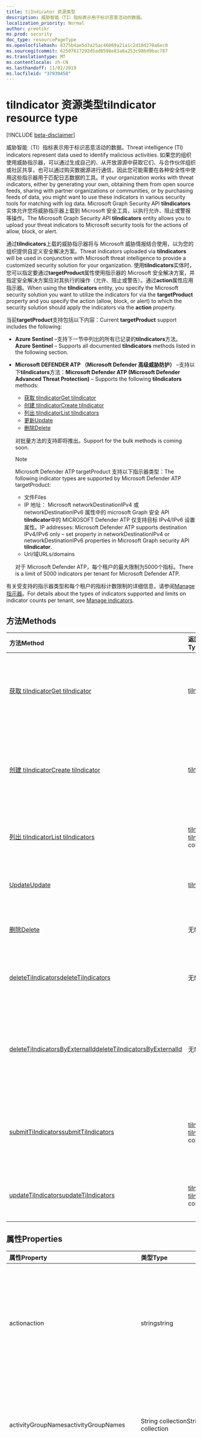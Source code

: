 ```yaml
---
title: tiIndicator 资源类型
description: 威胁智能（TI）指标表示用于标识恶意活动的数据。
localization_priority: Normal
author: preetikr
ms.prod: security
doc_type: resourcePageType
ms.openlocfilehash: 8375b4ae5d3a25ac46069a21a1c2d18d270a6ec0
ms.sourcegitcommit: 62507617292d5ad8598e83a8a253c986d9bac787
ms.translationtype: MT
ms.contentlocale: zh-CN
ms.lasthandoff: 11/02/2019
ms.locfileid: "37939458"
---
```

# <a name="tiindicator-resource-type"></a><span data-ttu-id="5153b-103">tiIndicator 资源类型</span><span class="sxs-lookup"><span data-stu-id="5153b-103">tiIndicator resource type</span></span>

[!INCLUDE [beta-disclaimer](../../includes/beta-disclaimer.md)]

<span data-ttu-id="5153b-104">威胁智能（TI）指标表示用于标识恶意活动的数据。</span><span class="sxs-lookup"><span data-stu-id="5153b-104">Threat intelligence (TI) indicators represent data used to identify malicious activities.</span></span> <span data-ttu-id="5153b-105">如果您的组织使用威胁指示器，可以通过生成自己的、从开放源源中获取它们、与合作伙伴组织或社区共享，也可以通过购买数据源进行通信，因此您可能需要在各种安全性中使用这些指示器用于匹配日志数据的工具。</span><span class="sxs-lookup"><span data-stu-id="5153b-105">If your organization works with threat indicators, either by generating your own, obtaining them from open source feeds, sharing with partner organizations or communities, or by purchasing feeds of data, you might want to use these indicators in various security tools for matching with log data.</span></span> <span data-ttu-id="5153b-106">Microsoft Graph Security API **tiIndicators**实体允许您将威胁指示器上载到 Microsoft 安全工具，以执行允许、阻止或警报等操作。</span><span class="sxs-lookup"><span data-stu-id="5153b-106">The Microsoft Graph Security API **tiIndicators** entity allows you to upload your threat indicators to Microsoft security tools for the actions of allow, block, or alert.</span></span>

<span data-ttu-id="5153b-107">通过**tiIndicators**上载的威胁指示器将与 Microsoft 威胁情报结合使用，以为您的组织提供自定义安全解决方案。</span><span class="sxs-lookup"><span data-stu-id="5153b-107">Threat indicators uploaded via **tiIndicators** will be used in conjunction with Microsoft threat intelligence to provide a customized security solution for your organization.</span></span> <span data-ttu-id="5153b-108">使用**tiIndicators**实体时，您可以指定要通过**targetProduct**属性使用指示器的 Microsoft 安全解决方案，并指定安全解决方案应对其执行的操作（允许、阻止或警告）。通过**action**属性应用指示器。</span><span class="sxs-lookup"><span data-stu-id="5153b-108">When using the **tiIndicators** entity, you specify the Microsoft security solution you want to utilize the indicators for via the **targetProduct** property and you specify the action (allow, block, or alert) to which the security solution should apply the indicators via the **action** property.</span></span>

<span data-ttu-id="5153b-109">当前**targetProduct**支持包括以下内容：</span><span class="sxs-lookup"><span data-stu-id="5153b-109">Current **targetProduct** support includes the following:</span></span>

- <span data-ttu-id="5153b-110">**Azure Sentinel** –支持下一节中列出的所有已记录的**tiIndicators**方法。</span><span class="sxs-lookup"><span data-stu-id="5153b-110">**Azure Sentinel** – Supports all documented **tiIndicators** methods listed in the following section.</span></span> 
- <span data-ttu-id="5153b-111">**Microsoft DEFENDER ATP （Microsoft Defender 高级威胁防护）** –支持以下**tiIndicators**方法：</span><span class="sxs-lookup"><span data-stu-id="5153b-111">**Microsoft Defender ATP (Microsoft Defender Advanced Threat Protection)** – Supports the following **tiIndicators** methods:</span></span> 
     - [<span data-ttu-id="5153b-112">获取 tiIndicator</span><span class="sxs-lookup"><span data-stu-id="5153b-112">Get tiIndicator</span></span>](../api/tiindicator-get.md)
     - [<span data-ttu-id="5153b-113">创建 tiIndicator</span><span class="sxs-lookup"><span data-stu-id="5153b-113">Create tiIndicator</span></span>](../api/tiindicators-post.md)
     - [<span data-ttu-id="5153b-114">列出 tiIndicator</span><span class="sxs-lookup"><span data-stu-id="5153b-114">List tiIndicators</span></span>](../api/tiindicators-list.md)
     - [<span data-ttu-id="5153b-115">更新</span><span class="sxs-lookup"><span data-stu-id="5153b-115">Update</span></span>](../api/tiindicator-update.md)
     - [<span data-ttu-id="5153b-116">删除</span><span class="sxs-lookup"><span data-stu-id="5153b-116">Delete</span></span>](../api/tiindicator-delete.md)
     
     <span data-ttu-id="5153b-117">对批量方法的支持即将推出。</span><span class="sxs-lookup"><span data-stu-id="5153b-117">Support for the bulk methods is coming soon.</span></span>
     
  > [!NOTE]
  ><span data-ttu-id="5153b-118">Microsoft Defender ATP targetProduct 支持以下指示器类型：</span><span class="sxs-lookup"><span data-stu-id="5153b-118">The following indicator types are supported by Microsoft Defender ATP targetProduct:</span></span>
  > - <span data-ttu-id="5153b-119">文件</span><span class="sxs-lookup"><span data-stu-id="5153b-119">Files</span></span>
  > - <span data-ttu-id="5153b-120">IP 地址： Microsoft networkDestinationIPv4 或 networkDestinationIPv6 属性中的 microsoft Graph 安全 API **tiIndicator**中的 MICROSOFT Defender ATP 仅支持目标 IPv4/IPv6 设置属性。</span><span class="sxs-lookup"><span data-stu-id="5153b-120">IP addresses: Microsoft Defender ATP supports destination IPv4/IPv6 only – set property in networkDestinationIPv4 or    networkDestinationIPv6 properties in Microsoft Graph security API **tiIndicator**.</span></span>
  > - <span data-ttu-id="5153b-121">Url/域</span><span class="sxs-lookup"><span data-stu-id="5153b-121">URLs/domains</span></span>

   <span data-ttu-id="5153b-122">对于 Microsoft Defender ATP，每个租户的最大限制为5000个指标。</span><span class="sxs-lookup"><span data-stu-id="5153b-122">There is a limit of 5000 indicators per tenant for Microsoft Defender ATP.</span></span>
   
<span data-ttu-id="5153b-123">有关受支持的指示器类型和每个租户的指标计数限制的详细信息，请参阅[Manage 指示器](https://docs.microsoft.com/windows/security/threat-protection/microsoft-defender-atp/manage-indicators)。</span><span class="sxs-lookup"><span data-stu-id="5153b-123">For details about the types of indicators supported and limits on indicator counts per tenant, see [Manage indicators](https://docs.microsoft.com/windows/security/threat-protection/microsoft-defender-atp/manage-indicators).</span></span>

## <a name="methods"></a><span data-ttu-id="5153b-124">方法</span><span class="sxs-lookup"><span data-stu-id="5153b-124">Methods</span></span>

| <span data-ttu-id="5153b-125">方法</span><span class="sxs-lookup"><span data-stu-id="5153b-125">Method</span></span>       | <span data-ttu-id="5153b-126">返回类型</span><span class="sxs-lookup"><span data-stu-id="5153b-126">Return Type</span></span> | <span data-ttu-id="5153b-127">说明</span><span class="sxs-lookup"><span data-stu-id="5153b-127">Description</span></span> |
|:-------------|:------------|:------------|
| [<span data-ttu-id="5153b-128">获取 tiIndicator</span><span class="sxs-lookup"><span data-stu-id="5153b-128">Get tiIndicator</span></span>](../api/tiindicator-get.md) | [<span data-ttu-id="5153b-129">tiIndicator</span><span class="sxs-lookup"><span data-stu-id="5153b-129">tiIndicator</span></span>](tiindicator.md) | <span data-ttu-id="5153b-130">读取 tiIndicator 对象的属性和关系。</span><span class="sxs-lookup"><span data-stu-id="5153b-130">Read properties and relationships of tiIndicator object.</span></span> |
| [<span data-ttu-id="5153b-131">创建 tiIndicator</span><span class="sxs-lookup"><span data-stu-id="5153b-131">Create tiIndicator</span></span>](../api/tiindicators-post.md) | [<span data-ttu-id="5153b-132">tiIndicator</span><span class="sxs-lookup"><span data-stu-id="5153b-132">tiIndicator</span></span>](tiindicator.md) | <span data-ttu-id="5153b-133">通过发布到 tiIndicators 集合创建新的 tiIndicator。</span><span class="sxs-lookup"><span data-stu-id="5153b-133">Create a new tiIndicator by posting to the tiIndicators collection.</span></span> |
| [<span data-ttu-id="5153b-134">列出 tiIndicator</span><span class="sxs-lookup"><span data-stu-id="5153b-134">List tiIndicators</span></span>](../api/tiindicators-list.md) | <span data-ttu-id="5153b-135">[tiIndicator](tiindicator.md)集合</span><span class="sxs-lookup"><span data-stu-id="5153b-135">[tiIndicator](tiindicator.md) collection</span></span> | <span data-ttu-id="5153b-136">获取 tiIndicator 对象集合。</span><span class="sxs-lookup"><span data-stu-id="5153b-136">Get a tiIndicator object collection.</span></span> |
| [<span data-ttu-id="5153b-137">Update</span><span class="sxs-lookup"><span data-stu-id="5153b-137">Update</span></span>](../api/tiindicator-update.md) | [<span data-ttu-id="5153b-138">tiIndicator</span><span class="sxs-lookup"><span data-stu-id="5153b-138">tiIndicator</span></span>](tiindicator.md) | <span data-ttu-id="5153b-139">更新 tiIndicator 对象。</span><span class="sxs-lookup"><span data-stu-id="5153b-139">Update tiIndicator object.</span></span> |
| [<span data-ttu-id="5153b-140">删除</span><span class="sxs-lookup"><span data-stu-id="5153b-140">Delete</span></span>](../api/tiindicator-delete.md) | <span data-ttu-id="5153b-141">无</span><span class="sxs-lookup"><span data-stu-id="5153b-141">None</span></span> | <span data-ttu-id="5153b-142">删除 tiIndicator 对象。</span><span class="sxs-lookup"><span data-stu-id="5153b-142">Delete tiIndicator object.</span></span> |
|[<span data-ttu-id="5153b-143">deleteTiIndicators</span><span class="sxs-lookup"><span data-stu-id="5153b-143">deleteTiIndicators</span></span>](../api/tiindicator-deletetiindicators.md)|<span data-ttu-id="5153b-144">无</span><span class="sxs-lookup"><span data-stu-id="5153b-144">None</span></span>| <span data-ttu-id="5153b-145">删除多个 tiIndicator 对象。</span><span class="sxs-lookup"><span data-stu-id="5153b-145">Delete multiple tiIndicator objects.</span></span>|
|[<span data-ttu-id="5153b-146">deleteTiIndicatorsByExternalId</span><span class="sxs-lookup"><span data-stu-id="5153b-146">deleteTiIndicatorsByExternalId</span></span>](../api/tiindicator-deletetiindicatorsbyexternalid.md)|<span data-ttu-id="5153b-147">无</span><span class="sxs-lookup"><span data-stu-id="5153b-147">None</span></span>| <span data-ttu-id="5153b-148">通过`externalId`属性删除多个 tiIndicator 对象。</span><span class="sxs-lookup"><span data-stu-id="5153b-148">Delete multiple tiIndicator objects by the `externalId` property.</span></span>|
|[<span data-ttu-id="5153b-149">submitTiIndicators</span><span class="sxs-lookup"><span data-stu-id="5153b-149">submitTiIndicators</span></span>](../api/tiindicator-submittiindicators.md)|<span data-ttu-id="5153b-150">[tiIndicator](tiindicator.md)集合</span><span class="sxs-lookup"><span data-stu-id="5153b-150">[tiIndicator](tiindicator.md) collection</span></span>|<span data-ttu-id="5153b-151">通过发布 tiIndicators 集合创建新的 tiIndicators。</span><span class="sxs-lookup"><span data-stu-id="5153b-151">Create new tiIndicators by posting a tiIndicators collection.</span></span>|
|[<span data-ttu-id="5153b-152">updateTiIndicators</span><span class="sxs-lookup"><span data-stu-id="5153b-152">updateTiIndicators</span></span>](../api/tiindicator-updatetiindicators.md)|<span data-ttu-id="5153b-153">[tiIndicator](tiindicator.md)集合</span><span class="sxs-lookup"><span data-stu-id="5153b-153">[tiIndicator](tiindicator.md) collection</span></span>| <span data-ttu-id="5153b-154">更新多个 tiIndicator 对象。</span><span class="sxs-lookup"><span data-stu-id="5153b-154">Update multiple tiIndicator objects.</span></span>|

## <a name="properties"></a><span data-ttu-id="5153b-155">属性</span><span class="sxs-lookup"><span data-stu-id="5153b-155">Properties</span></span>

| <span data-ttu-id="5153b-156">属性</span><span class="sxs-lookup"><span data-stu-id="5153b-156">Property</span></span>     | <span data-ttu-id="5153b-157">类型</span><span class="sxs-lookup"><span data-stu-id="5153b-157">Type</span></span>        | <span data-ttu-id="5153b-158">描述</span><span class="sxs-lookup"><span data-stu-id="5153b-158">Description</span></span> |
|:-------------|:------------|:------------|
|<span data-ttu-id="5153b-159">action</span><span class="sxs-lookup"><span data-stu-id="5153b-159">action</span></span>|<span data-ttu-id="5153b-160">string</span><span class="sxs-lookup"><span data-stu-id="5153b-160">string</span></span>| <span data-ttu-id="5153b-161">在 targetProduct 安全工具中匹配指标时要应用的操作。</span><span class="sxs-lookup"><span data-stu-id="5153b-161">The action to apply if the indicator is matched from within the targetProduct security tool.</span></span> <span data-ttu-id="5153b-162">可取值为：`unknown`、`allow`、`block`、`alert`。</span><span class="sxs-lookup"><span data-stu-id="5153b-162">Possible values are: `unknown`, `allow`, `block`, `alert`.</span></span> <span data-ttu-id="5153b-163">**必需。**</span><span class="sxs-lookup"><span data-stu-id="5153b-163">**Required.**</span></span>|
|<span data-ttu-id="5153b-164">activityGroupNames</span><span class="sxs-lookup"><span data-stu-id="5153b-164">activityGroupNames</span></span>|<span data-ttu-id="5153b-165">String collection</span><span class="sxs-lookup"><span data-stu-id="5153b-165">String collection</span></span>|<span data-ttu-id="5153b-166">负责威胁指示器所涵盖的恶意活动的各方的网络威胁智能名称。</span><span class="sxs-lookup"><span data-stu-id="5153b-166">The cyber threat intelligence name(s) for the parties responsible for the malicious activity covered by the threat indicator.</span></span>|
|<span data-ttu-id="5153b-167">additionalInformation</span><span class="sxs-lookup"><span data-stu-id="5153b-167">additionalInformation</span></span>|<span data-ttu-id="5153b-168">字符串</span><span class="sxs-lookup"><span data-stu-id="5153b-168">String</span></span>|<span data-ttu-id="5153b-169">可以放置其他 tiIndicator 属性中未涵盖的指标中的额外数据的 "容器" 区域。</span><span class="sxs-lookup"><span data-stu-id="5153b-169">A catchall area into which extra data from the indicator not covered by the other tiIndicator properties may be placed.</span></span> <span data-ttu-id="5153b-170">放置在 additionalInformation 中的数据通常不会被 targetProduct 安全工具使用。</span><span class="sxs-lookup"><span data-stu-id="5153b-170">Data placed into additionalInformation will typically not be utilized by the targetProduct security tool.</span></span>|
|<span data-ttu-id="5153b-171">azureTenantId</span><span class="sxs-lookup"><span data-stu-id="5153b-171">azureTenantId</span></span>|<span data-ttu-id="5153b-172">字符串</span><span class="sxs-lookup"><span data-stu-id="5153b-172">String</span></span>| <span data-ttu-id="5153b-173">当指标为引入时由系统进行标记。</span><span class="sxs-lookup"><span data-stu-id="5153b-173">Stamped by the system when the indicator is ingested.</span></span> <span data-ttu-id="5153b-174">提交客户端的 Azure Active Directory 租户 id。</span><span class="sxs-lookup"><span data-stu-id="5153b-174">The Azure Active Directory tenant id of submitting client.</span></span> <span data-ttu-id="5153b-175">**必需。**</span><span class="sxs-lookup"><span data-stu-id="5153b-175">**Required.**</span></span>|
|<span data-ttu-id="5153b-176">confidence</span><span class="sxs-lookup"><span data-stu-id="5153b-176">confidence</span></span>|<span data-ttu-id="5153b-177">Int32</span><span class="sxs-lookup"><span data-stu-id="5153b-177">Int32</span></span>|<span data-ttu-id="5153b-178">一个整数，表示对指示器中的数据准确标识恶意行为的可信度。</span><span class="sxs-lookup"><span data-stu-id="5153b-178">An integer representing the confidence the data within the indicator accurately identifies malicious behavior.</span></span> <span data-ttu-id="5153b-179">可接受的值为0–100，100的值为最高。</span><span class="sxs-lookup"><span data-stu-id="5153b-179">Acceptable values are 0 – 100 with 100 being the highest.</span></span>|
|<span data-ttu-id="5153b-180">description</span><span class="sxs-lookup"><span data-stu-id="5153b-180">description</span></span>|<span data-ttu-id="5153b-181">String</span><span class="sxs-lookup"><span data-stu-id="5153b-181">String</span></span>| <span data-ttu-id="5153b-182">由指示器表示的威胁的简短说明（100个字符或更少）。</span><span class="sxs-lookup"><span data-stu-id="5153b-182">Brief description (100 characters or less) of the threat represented by the indicator.</span></span> <span data-ttu-id="5153b-183">**必需。**</span><span class="sxs-lookup"><span data-stu-id="5153b-183">**Required.**</span></span>|
|<span data-ttu-id="5153b-184">diamondModel</span><span class="sxs-lookup"><span data-stu-id="5153b-184">diamondModel</span></span>|[<span data-ttu-id="5153b-185">diamondModel</span><span class="sxs-lookup"><span data-stu-id="5153b-185">diamondModel</span></span>](#diamondmodel-values)|<span data-ttu-id="5153b-186">此指示器所在的菱形模型的面积。</span><span class="sxs-lookup"><span data-stu-id="5153b-186">The area of the Diamond Model in which this indicator exists.</span></span> <span data-ttu-id="5153b-187">可取值为：`unknown`、`adversary`、`capability`、`infrastructure`、`victim`。</span><span class="sxs-lookup"><span data-stu-id="5153b-187">Possible values are: `unknown`, `adversary`, `capability`, `infrastructure`, `victim`.</span></span>|
|<span data-ttu-id="5153b-188">expirationDateTime</span><span class="sxs-lookup"><span data-stu-id="5153b-188">expirationDateTime</span></span>|<span data-ttu-id="5153b-189">DateTimeOffset</span><span class="sxs-lookup"><span data-stu-id="5153b-189">DateTimeOffset</span></span>| <span data-ttu-id="5153b-190">指示指示器过期时间的日期/时间字符串。</span><span class="sxs-lookup"><span data-stu-id="5153b-190">DateTime string indicating when the Indicator expires.</span></span> <span data-ttu-id="5153b-191">所有指标都必须具有到期日期，以避免系统中的陈旧指示器持久化。</span><span class="sxs-lookup"><span data-stu-id="5153b-191">All indicators must have an expiration date to avoid stale indicators persisting in the system.</span></span> <span data-ttu-id="5153b-192">时间戳类型表示采用 ISO 8601 格式的日期和时间信息，始终采用 UTC 时区。</span><span class="sxs-lookup"><span data-stu-id="5153b-192">The Timestamp type represents date and time information using ISO 8601 format and is always in UTC time.</span></span> <span data-ttu-id="5153b-193">例如，2014 年 1 月 1 日午夜 UTC 如下所示：`'2014-01-01T00:00:00Z'`。</span><span class="sxs-lookup"><span data-stu-id="5153b-193">For example, midnight UTC on Jan 1, 2014 would look like this: `'2014-01-01T00:00:00Z'`.</span></span> <span data-ttu-id="5153b-194">**必需。**</span><span class="sxs-lookup"><span data-stu-id="5153b-194">**Required.**</span></span>|
|<span data-ttu-id="5153b-195">externalId</span><span class="sxs-lookup"><span data-stu-id="5153b-195">externalId</span></span>|<span data-ttu-id="5153b-196">String</span><span class="sxs-lookup"><span data-stu-id="5153b-196">String</span></span>| <span data-ttu-id="5153b-197">将指示器与指示器提供程序的系统（例如外键）相结合的标识号。</span><span class="sxs-lookup"><span data-stu-id="5153b-197">An identification number that ties the indicator back to the indicator provider’s system (e.g. a foreign key).</span></span> |
|<span data-ttu-id="5153b-198">id</span><span class="sxs-lookup"><span data-stu-id="5153b-198">id</span></span>|<span data-ttu-id="5153b-199">String</span><span class="sxs-lookup"><span data-stu-id="5153b-199">String</span></span>|<span data-ttu-id="5153b-200">当指标为引入时由系统创建。</span><span class="sxs-lookup"><span data-stu-id="5153b-200">Created by the system when the indicator is ingested.</span></span> <span data-ttu-id="5153b-201">生成的 GUID/唯一标识符。</span><span class="sxs-lookup"><span data-stu-id="5153b-201">Generated GUID/unique identifier.</span></span> <span data-ttu-id="5153b-202">只读。</span><span class="sxs-lookup"><span data-stu-id="5153b-202">Read-only.</span></span>|
|<span data-ttu-id="5153b-203">ingestedDateTime</span><span class="sxs-lookup"><span data-stu-id="5153b-203">ingestedDateTime</span></span>|<span data-ttu-id="5153b-204">DateTimeOffset</span><span class="sxs-lookup"><span data-stu-id="5153b-204">DateTimeOffset</span></span>| <span data-ttu-id="5153b-205">当指标为引入时由系统进行标记。</span><span class="sxs-lookup"><span data-stu-id="5153b-205">Stamped by the system when the indicator is ingested.</span></span> <span data-ttu-id="5153b-206">时间戳类型表示采用 ISO 8601 格式的日期和时间信息，始终采用 UTC 时区。</span><span class="sxs-lookup"><span data-stu-id="5153b-206">The Timestamp type represents date and time information using ISO 8601 format and is always in UTC time.</span></span> <span data-ttu-id="5153b-207">例如，2014 年 1 月 1 日午夜 UTC 如下所示：`'2014-01-01T00:00:00Z'`</span><span class="sxs-lookup"><span data-stu-id="5153b-207">For example, midnight UTC on Jan 1, 2014 would look like this: `'2014-01-01T00:00:00Z'`</span></span>|
|<span data-ttu-id="5153b-208">isActive</span><span class="sxs-lookup"><span data-stu-id="5153b-208">isActive</span></span>|<span data-ttu-id="5153b-209">Boolean</span><span class="sxs-lookup"><span data-stu-id="5153b-209">Boolean</span></span>| <span data-ttu-id="5153b-210">用于停用系统中的指示器。</span><span class="sxs-lookup"><span data-stu-id="5153b-210">Used to deactivate indicators within system.</span></span> <span data-ttu-id="5153b-211">默认情况下，提交的任何指示器都设置为活动状态。</span><span class="sxs-lookup"><span data-stu-id="5153b-211">By default, any indicator submitted is set as active.</span></span> <span data-ttu-id="5153b-212">但是，提供程序可能会将此设置为 "False" 的现有指示器提交到系统中停用指示器。</span><span class="sxs-lookup"><span data-stu-id="5153b-212">However, providers may submit existing indicators with this set to ‘False’ to deactivate indicators in the system.</span></span>|
|<span data-ttu-id="5153b-213">killChain</span><span class="sxs-lookup"><span data-stu-id="5153b-213">killChain</span></span>|<span data-ttu-id="5153b-214">[killChain](#killchain-values)集合</span><span class="sxs-lookup"><span data-stu-id="5153b-214">[killChain](#killchain-values) collection</span></span>|<span data-ttu-id="5153b-215">一个 JSON 字符串数组，用于描述此指示器针对终止链上的哪个点或点。</span><span class="sxs-lookup"><span data-stu-id="5153b-215">A JSON array of strings that describes which point or points on the Kill Chain this indicator targets.</span></span> <span data-ttu-id="5153b-216">有关确切值，请参阅下面的 "killChain 值"。</span><span class="sxs-lookup"><span data-stu-id="5153b-216">See ‘killChain values’ below for exact values.</span></span> |
|<span data-ttu-id="5153b-217">knownFalsePositives</span><span class="sxs-lookup"><span data-stu-id="5153b-217">knownFalsePositives</span></span>|<span data-ttu-id="5153b-218">字符串</span><span class="sxs-lookup"><span data-stu-id="5153b-218">String</span></span>|<span data-ttu-id="5153b-219">指示符可能导致误报的情况。</span><span class="sxs-lookup"><span data-stu-id="5153b-219">Scenarios in which the indicator may cause false positives.</span></span> <span data-ttu-id="5153b-220">这应该是可读的文本。</span><span class="sxs-lookup"><span data-stu-id="5153b-220">This should be human-readable text.</span></span>|
|<span data-ttu-id="5153b-221">lastReportedDateTime</span><span class="sxs-lookup"><span data-stu-id="5153b-221">lastReportedDateTime</span></span>|<span data-ttu-id="5153b-222">DateTimeOffset</span><span class="sxs-lookup"><span data-stu-id="5153b-222">DateTimeOffset</span></span>|<span data-ttu-id="5153b-223">上次发现指示器的时间。</span><span class="sxs-lookup"><span data-stu-id="5153b-223">The last time the indicator was seen.</span></span> <span data-ttu-id="5153b-224">时间戳类型表示采用 ISO 8601 格式的日期和时间信息，始终采用 UTC 时区。</span><span class="sxs-lookup"><span data-stu-id="5153b-224">The Timestamp type represents date and time information using ISO 8601 format and is always in UTC time.</span></span> <span data-ttu-id="5153b-225">例如，2014 年 1 月 1 日午夜 UTC 如下所示：`'2014-01-01T00:00:00Z'`</span><span class="sxs-lookup"><span data-stu-id="5153b-225">For example, midnight UTC on Jan 1, 2014 would look like this: `'2014-01-01T00:00:00Z'`</span></span>|
|<span data-ttu-id="5153b-226">malwareFamilyNames</span><span class="sxs-lookup"><span data-stu-id="5153b-226">malwareFamilyNames</span></span>|<span data-ttu-id="5153b-227">String collection</span><span class="sxs-lookup"><span data-stu-id="5153b-227">String collection</span></span>|<span data-ttu-id="5153b-228">与指示器关联的恶意软件系列名称（如果存在）。</span><span class="sxs-lookup"><span data-stu-id="5153b-228">The malware family name associated with an indicator if it exists.</span></span> <span data-ttu-id="5153b-229">如果所有可能都可以通过 Windows Defender 安全智能[威胁百科全书](https://www.microsoft.com/wdsi/threats)找到，microsoft 将首选 microsoft 恶意软件系列名称。</span><span class="sxs-lookup"><span data-stu-id="5153b-229">Microsoft prefers the Microsoft malware family name if at all possible which can be found via the Windows Defender Security Intelligence [threat encyclopedia](https://www.microsoft.com/wdsi/threats).</span></span>|
|<span data-ttu-id="5153b-230">passiveOnly</span><span class="sxs-lookup"><span data-stu-id="5153b-230">passiveOnly</span></span>|<span data-ttu-id="5153b-231">Boolean</span><span class="sxs-lookup"><span data-stu-id="5153b-231">Boolean</span></span> |<span data-ttu-id="5153b-232">确定该指示符是否应触发对最终用户可见的事件。</span><span class="sxs-lookup"><span data-stu-id="5153b-232">Determines if the indicator should trigger an event that is visible to an end-user.</span></span> <span data-ttu-id="5153b-233">如果设置为 "true"，则安全工具将不会通知最终用户已发生 "命中"。</span><span class="sxs-lookup"><span data-stu-id="5153b-233">When set to ‘true,’ security tools will not notify the end user that a ‘hit’ has occurred.</span></span> <span data-ttu-id="5153b-234">通常情况下，这通常被视为审核或静默模式，安全产品只需记录已发生的匹配项，但不会执行该操作。</span><span class="sxs-lookup"><span data-stu-id="5153b-234">This is most often treated as audit or silent mode by security products where they will simply log that a match occurred but will not perform the action.</span></span> <span data-ttu-id="5153b-235">默认值为 false。</span><span class="sxs-lookup"><span data-stu-id="5153b-235">Default value is false.</span></span> |
|<span data-ttu-id="5153b-236">severity</span><span class="sxs-lookup"><span data-stu-id="5153b-236">severity</span></span>|<span data-ttu-id="5153b-237">Int32</span><span class="sxs-lookup"><span data-stu-id="5153b-237">Int32</span></span>| <span data-ttu-id="5153b-238">一个整数，表示由指示器中的数据标识的恶意行为的严重程度。</span><span class="sxs-lookup"><span data-stu-id="5153b-238">An integer representing the severity of the malicious behavior identified by the data within the indicator.</span></span> <span data-ttu-id="5153b-239">可接受的值为0–5，其中5为最严重，0表示根本不严重。</span><span class="sxs-lookup"><span data-stu-id="5153b-239">Acceptable values are 0 – 5 where 5 is the most severe and zero is not severe at all.</span></span> <span data-ttu-id="5153b-240">默认值为3。</span><span class="sxs-lookup"><span data-stu-id="5153b-240">Default value is 3.</span></span> |
|<span data-ttu-id="5153b-241">标记</span><span class="sxs-lookup"><span data-stu-id="5153b-241">tags</span></span>|<span data-ttu-id="5153b-242">String collection</span><span class="sxs-lookup"><span data-stu-id="5153b-242">String collection</span></span>|<span data-ttu-id="5153b-243">存储任意标记/关键字的字符串的 JSON 数组。</span><span class="sxs-lookup"><span data-stu-id="5153b-243">A JSON array of strings that stores arbitrary tags/keywords.</span></span> |
|<span data-ttu-id="5153b-244">targetProduct</span><span class="sxs-lookup"><span data-stu-id="5153b-244">targetProduct</span></span>|<span data-ttu-id="5153b-245">字符串</span><span class="sxs-lookup"><span data-stu-id="5153b-245">String</span></span>|<span data-ttu-id="5153b-246">一个字符串值，表示应应用指标的单个安全产品。</span><span class="sxs-lookup"><span data-stu-id="5153b-246">A string value representing a single security product to which the indicator should be applied.</span></span> <span data-ttu-id="5153b-247">可接受的值`Azure Sentinel`为`Microsoft Defender ATP`：、。</span><span class="sxs-lookup"><span data-stu-id="5153b-247">Acceptable values are: `Azure Sentinel`, `Microsoft Defender ATP`.</span></span> <span data-ttu-id="5153b-248">**Required**</span><span class="sxs-lookup"><span data-stu-id="5153b-248">**Required**</span></span>|
|<span data-ttu-id="5153b-249">threatType</span><span class="sxs-lookup"><span data-stu-id="5153b-249">threatType</span></span>|[<span data-ttu-id="5153b-250">threatType</span><span class="sxs-lookup"><span data-stu-id="5153b-250">threatType</span></span>](#threattype-values)| <span data-ttu-id="5153b-251">每个指示器都必须具有有效的指示器威胁类型。</span><span class="sxs-lookup"><span data-stu-id="5153b-251">Each indicator must have a valid Indicator Threat Type.</span></span> <span data-ttu-id="5153b-252">可取值为：`Botnet`、`C2`、`CryptoMining`、`Darknet`、`DDoS`、`MaliciousUrl`、`Malware`、`Phishing`、`Proxy`、`PUA`、`WatchList`。</span><span class="sxs-lookup"><span data-stu-id="5153b-252">Possible values are: `Botnet`, `C2`, `CryptoMining`, `Darknet`, `DDoS`, `MaliciousUrl`, `Malware`, `Phishing`, `Proxy`, `PUA`, `WatchList`.</span></span> <span data-ttu-id="5153b-253">**必需。**</span><span class="sxs-lookup"><span data-stu-id="5153b-253">**Required.**</span></span> |
|<span data-ttu-id="5153b-254">tlpLevel</span><span class="sxs-lookup"><span data-stu-id="5153b-254">tlpLevel</span></span>|[<span data-ttu-id="5153b-255">tlpLevel</span><span class="sxs-lookup"><span data-stu-id="5153b-255">tlpLevel</span></span>](#tlplevel-values)| <span data-ttu-id="5153b-256">指标的流量灯协议值。</span><span class="sxs-lookup"><span data-stu-id="5153b-256">Traffic Light Protocol value for the indicator.</span></span> <span data-ttu-id="5153b-257">可取值为：`unknown`、`white`、`green`、`amber`、`red`。</span><span class="sxs-lookup"><span data-stu-id="5153b-257">Possible values are: `unknown`, `white`, `green`, `amber`, `red`.</span></span> <span data-ttu-id="5153b-258">**必需。**</span><span class="sxs-lookup"><span data-stu-id="5153b-258">**Required.**</span></span>|

### <a name="indicator-observables---email"></a><span data-ttu-id="5153b-259">指标 Observable-电子邮件</span><span class="sxs-lookup"><span data-stu-id="5153b-259">Indicator Observables - Email</span></span>

| <span data-ttu-id="5153b-260">属性</span><span class="sxs-lookup"><span data-stu-id="5153b-260">Property</span></span>     | <span data-ttu-id="5153b-261">类型</span><span class="sxs-lookup"><span data-stu-id="5153b-261">Type</span></span>        | <span data-ttu-id="5153b-262">描述</span><span class="sxs-lookup"><span data-stu-id="5153b-262">Description</span></span> |
|:-------------|:------------|:------------|
|<span data-ttu-id="5153b-263">emailEncoding</span><span class="sxs-lookup"><span data-stu-id="5153b-263">emailEncoding</span></span>|<span data-ttu-id="5153b-264">字符串</span><span class="sxs-lookup"><span data-stu-id="5153b-264">String</span></span>|<span data-ttu-id="5153b-265">电子邮件中使用的文本编码的类型。</span><span class="sxs-lookup"><span data-stu-id="5153b-265">The type of text encoding used in the email.</span></span>|
|<span data-ttu-id="5153b-266">emailLanguage</span><span class="sxs-lookup"><span data-stu-id="5153b-266">emailLanguage</span></span>|<span data-ttu-id="5153b-267">字符串</span><span class="sxs-lookup"><span data-stu-id="5153b-267">String</span></span>|<span data-ttu-id="5153b-268">电子邮件的语言。</span><span class="sxs-lookup"><span data-stu-id="5153b-268">The language of the email.</span></span>|
|<span data-ttu-id="5153b-269">emailRecipient</span><span class="sxs-lookup"><span data-stu-id="5153b-269">emailRecipient</span></span>|<span data-ttu-id="5153b-270">字符串</span><span class="sxs-lookup"><span data-stu-id="5153b-270">String</span></span>|<span data-ttu-id="5153b-271">收件人电子邮件地址。</span><span class="sxs-lookup"><span data-stu-id="5153b-271">Recipient email address.</span></span>|
|<span data-ttu-id="5153b-272">emailSenderAddress</span><span class="sxs-lookup"><span data-stu-id="5153b-272">emailSenderAddress</span></span>|<span data-ttu-id="5153b-273">字符串</span><span class="sxs-lookup"><span data-stu-id="5153b-273">String</span></span>|<span data-ttu-id="5153b-274">攻击者&#124;受害者的电子邮件地址。</span><span class="sxs-lookup"><span data-stu-id="5153b-274">Email address of the attacker&#124;victim.</span></span>|
|<span data-ttu-id="5153b-275">emailSenderName</span><span class="sxs-lookup"><span data-stu-id="5153b-275">emailSenderName</span></span>|<span data-ttu-id="5153b-276">字符串</span><span class="sxs-lookup"><span data-stu-id="5153b-276">String</span></span>|<span data-ttu-id="5153b-277">攻击者的显示名称&#124;牺牲品。</span><span class="sxs-lookup"><span data-stu-id="5153b-277">Displayed name of the attacker&#124;victim.</span></span>|
|<span data-ttu-id="5153b-278">emailSourceDomain</span><span class="sxs-lookup"><span data-stu-id="5153b-278">emailSourceDomain</span></span>|<span data-ttu-id="5153b-279">字符串</span><span class="sxs-lookup"><span data-stu-id="5153b-279">String</span></span>|<span data-ttu-id="5153b-280">电子邮件中使用的域。</span><span class="sxs-lookup"><span data-stu-id="5153b-280">Domain used in the email.</span></span>|
|<span data-ttu-id="5153b-281">emailSourceIpAddress</span><span class="sxs-lookup"><span data-stu-id="5153b-281">emailSourceIpAddress</span></span>|<span data-ttu-id="5153b-282">字符串</span><span class="sxs-lookup"><span data-stu-id="5153b-282">String</span></span>|<span data-ttu-id="5153b-283">电子邮件的源 IP 地址。</span><span class="sxs-lookup"><span data-stu-id="5153b-283">Source IP address of email.</span></span>|
|<span data-ttu-id="5153b-284">emailSubject</span><span class="sxs-lookup"><span data-stu-id="5153b-284">emailSubject</span></span>|<span data-ttu-id="5153b-285">字符串</span><span class="sxs-lookup"><span data-stu-id="5153b-285">String</span></span>|<span data-ttu-id="5153b-286">电子邮件的主题行。</span><span class="sxs-lookup"><span data-stu-id="5153b-286">Subject line of email.</span></span>|
|<span data-ttu-id="5153b-287">emailXMailer</span><span class="sxs-lookup"><span data-stu-id="5153b-287">emailXMailer</span></span>|<span data-ttu-id="5153b-288">字符串</span><span class="sxs-lookup"><span data-stu-id="5153b-288">String</span></span>|<span data-ttu-id="5153b-289">在电子邮件中使用的邮件散播值。</span><span class="sxs-lookup"><span data-stu-id="5153b-289">X-Mailer value used in the email.</span></span>|

### <a name="indicator-observables---file"></a><span data-ttu-id="5153b-290">指标 Observable-文件</span><span class="sxs-lookup"><span data-stu-id="5153b-290">Indicator Observables - File</span></span>

| <span data-ttu-id="5153b-291">属性</span><span class="sxs-lookup"><span data-stu-id="5153b-291">Property</span></span>     | <span data-ttu-id="5153b-292">类型</span><span class="sxs-lookup"><span data-stu-id="5153b-292">Type</span></span>        | <span data-ttu-id="5153b-293">描述</span><span class="sxs-lookup"><span data-stu-id="5153b-293">Description</span></span> |
|:-------------|:------------|:------------|
|<span data-ttu-id="5153b-294">fileCompileDateTime</span><span class="sxs-lookup"><span data-stu-id="5153b-294">fileCompileDateTime</span></span>|<span data-ttu-id="5153b-295">DateTimeOffset</span><span class="sxs-lookup"><span data-stu-id="5153b-295">DateTimeOffset</span></span>|<span data-ttu-id="5153b-296">编译文件时的日期/时间。</span><span class="sxs-lookup"><span data-stu-id="5153b-296">DateTime when the file was compiled.</span></span> <span data-ttu-id="5153b-297">时间戳类型表示采用 ISO 8601 格式的日期和时间信息，始终采用 UTC 时区。</span><span class="sxs-lookup"><span data-stu-id="5153b-297">The Timestamp type represents date and time information using ISO 8601 format and is always in UTC time.</span></span> <span data-ttu-id="5153b-298">例如，2014 年 1 月 1 日午夜 UTC 如下所示：`'2014-01-01T00:00:00Z'`</span><span class="sxs-lookup"><span data-stu-id="5153b-298">For example, midnight UTC on Jan 1, 2014 would look like this: `'2014-01-01T00:00:00Z'`</span></span>|
|<span data-ttu-id="5153b-299">fileCreatedDateTime</span><span class="sxs-lookup"><span data-stu-id="5153b-299">fileCreatedDateTime</span></span>|<span data-ttu-id="5153b-300">DateTimeOffset</span><span class="sxs-lookup"><span data-stu-id="5153b-300">DateTimeOffset</span></span>| <span data-ttu-id="5153b-301">创建文件时的日期/时间。时间戳类型表示使用 ISO 8601 格式的日期和时间信息，并且始终采用 UTC 时间。</span><span class="sxs-lookup"><span data-stu-id="5153b-301">DateTime when the file was created.The Timestamp type represents date and time information using ISO 8601 format and is always in UTC time.</span></span> <span data-ttu-id="5153b-302">例如，2014 年 1 月 1 日午夜 UTC 如下所示：`'2014-01-01T00:00:00Z'`</span><span class="sxs-lookup"><span data-stu-id="5153b-302">For example, midnight UTC on Jan 1, 2014 would look like this: `'2014-01-01T00:00:00Z'`</span></span>|
|<span data-ttu-id="5153b-303">fileHashType</span><span class="sxs-lookup"><span data-stu-id="5153b-303">fileHashType</span></span>|<span data-ttu-id="5153b-304">string</span><span class="sxs-lookup"><span data-stu-id="5153b-304">string</span></span>| <span data-ttu-id="5153b-305">存储在 fileHashValue 中的哈希的类型。</span><span class="sxs-lookup"><span data-stu-id="5153b-305">The type of hash stored in fileHashValue.</span></span> <span data-ttu-id="5153b-306">可取值为：`unknown`、`sha1`、`sha256`、`md5`、`authenticodeHash256`、`lsHash` 或 `ctph`。</span><span class="sxs-lookup"><span data-stu-id="5153b-306">Possible values are: `unknown`, `sha1`, `sha256`, `md5`, `authenticodeHash256`, `lsHash`, `ctph`.</span></span>|
|<span data-ttu-id="5153b-307">fileHashValue</span><span class="sxs-lookup"><span data-stu-id="5153b-307">fileHashValue</span></span>|<span data-ttu-id="5153b-308">字符串</span><span class="sxs-lookup"><span data-stu-id="5153b-308">String</span></span>| <span data-ttu-id="5153b-309">文件哈希值。</span><span class="sxs-lookup"><span data-stu-id="5153b-309">The file hash value.</span></span>|
|<span data-ttu-id="5153b-310">fileMutexName</span><span class="sxs-lookup"><span data-stu-id="5153b-310">fileMutexName</span></span>|<span data-ttu-id="5153b-311">字符串</span><span class="sxs-lookup"><span data-stu-id="5153b-311">String</span></span>| <span data-ttu-id="5153b-312">在基于文件的检测中使用的 Mutex 名称。</span><span class="sxs-lookup"><span data-stu-id="5153b-312">Mutex name used in file-based detections.</span></span>|
|<span data-ttu-id="5153b-313">fileName</span><span class="sxs-lookup"><span data-stu-id="5153b-313">fileName</span></span>|<span data-ttu-id="5153b-314">字符串</span><span class="sxs-lookup"><span data-stu-id="5153b-314">String</span></span>|<span data-ttu-id="5153b-315">如果该标记是基于文件的，则为该文件的名称。</span><span class="sxs-lookup"><span data-stu-id="5153b-315">Name of the file if the indicator is file-based.</span></span> <span data-ttu-id="5153b-316">可以用逗号分隔多个文件名。</span><span class="sxs-lookup"><span data-stu-id="5153b-316">Multiple file names may be delimited by commas.</span></span> |
|<span data-ttu-id="5153b-317">filePacker</span><span class="sxs-lookup"><span data-stu-id="5153b-317">filePacker</span></span>|<span data-ttu-id="5153b-318">字符串</span><span class="sxs-lookup"><span data-stu-id="5153b-318">String</span></span>|<span data-ttu-id="5153b-319">用于生成相关文件的 packer。</span><span class="sxs-lookup"><span data-stu-id="5153b-319">The packer used to build the file in question.</span></span>|
|<span data-ttu-id="5153b-320">路径</span><span class="sxs-lookup"><span data-stu-id="5153b-320">filePath</span></span>|<span data-ttu-id="5153b-321">字符串</span><span class="sxs-lookup"><span data-stu-id="5153b-321">String</span></span>|<span data-ttu-id="5153b-322">指示受损的文件路径。</span><span class="sxs-lookup"><span data-stu-id="5153b-322">Path of file indicating compromise.</span></span> <span data-ttu-id="5153b-323">可以是 Windows 或 \* nix 样式路径。</span><span class="sxs-lookup"><span data-stu-id="5153b-323">May be a Windows or \*nix style path.</span></span>|
|<span data-ttu-id="5153b-324">fileSize</span><span class="sxs-lookup"><span data-stu-id="5153b-324">fileSize</span></span>|<span data-ttu-id="5153b-325">Int64</span><span class="sxs-lookup"><span data-stu-id="5153b-325">Int64</span></span>|<span data-ttu-id="5153b-326">文件大小（以字节为单位）。</span><span class="sxs-lookup"><span data-stu-id="5153b-326">Size of the file in bytes.</span></span>|
|<span data-ttu-id="5153b-327">类型</span><span class="sxs-lookup"><span data-stu-id="5153b-327">fileType</span></span>|<span data-ttu-id="5153b-328">字符串</span><span class="sxs-lookup"><span data-stu-id="5153b-328">String</span></span>| <span data-ttu-id="5153b-329">文件类型的文本说明。</span><span class="sxs-lookup"><span data-stu-id="5153b-329">Text description of the type of file.</span></span> <span data-ttu-id="5153b-330">例如，"Word Document" 或 "Binary"。</span><span class="sxs-lookup"><span data-stu-id="5153b-330">For example, “Word Document” or “Binary”.</span></span>|

### <a name="indicator-observables---network"></a><span data-ttu-id="5153b-331">指标 Observable-网络</span><span class="sxs-lookup"><span data-stu-id="5153b-331">Indicator Observables - Network</span></span>

| <span data-ttu-id="5153b-332">属性</span><span class="sxs-lookup"><span data-stu-id="5153b-332">Property</span></span>     | <span data-ttu-id="5153b-333">类型</span><span class="sxs-lookup"><span data-stu-id="5153b-333">Type</span></span>        | <span data-ttu-id="5153b-334">描述</span><span class="sxs-lookup"><span data-stu-id="5153b-334">Description</span></span> |
|:-------------|:------------|:------------|
|<span data-ttu-id="5153b-335">domainName</span><span class="sxs-lookup"><span data-stu-id="5153b-335">domainName</span></span>|<span data-ttu-id="5153b-336">String</span><span class="sxs-lookup"><span data-stu-id="5153b-336">String</span></span>|<span data-ttu-id="5153b-337">与此指标关联的域名称。</span><span class="sxs-lookup"><span data-stu-id="5153b-337">Domain name associated with this indicator.</span></span> <span data-ttu-id="5153b-338">应为 topleveldomain 的格式（例如，baddomain.domain.net）</span><span class="sxs-lookup"><span data-stu-id="5153b-338">Should be of the format subdomain.domain.topleveldomain (For example, baddomain.domain.net)</span></span>|
|<span data-ttu-id="5153b-339">networkCidrBlock</span><span class="sxs-lookup"><span data-stu-id="5153b-339">networkCidrBlock</span></span>|<span data-ttu-id="5153b-340">字符串</span><span class="sxs-lookup"><span data-stu-id="5153b-340">String</span></span>| <span data-ttu-id="5153b-341">此指示器中引用的网络的 CIDR 块表示法表示形式。</span><span class="sxs-lookup"><span data-stu-id="5153b-341">CIDR Block notation representation of the network referenced in this indicator.</span></span> <span data-ttu-id="5153b-342">仅在无法识别源和目标时使用。</span><span class="sxs-lookup"><span data-stu-id="5153b-342">Use only if the Source and Destination cannot be identified.</span></span> |
|<span data-ttu-id="5153b-343">networkDestinationAsn</span><span class="sxs-lookup"><span data-stu-id="5153b-343">networkDestinationAsn</span></span>|<span data-ttu-id="5153b-344">Int32</span><span class="sxs-lookup"><span data-stu-id="5153b-344">Int32</span></span>|<span data-ttu-id="5153b-345">指示器中引用的网络的目标自治系统标识符。</span><span class="sxs-lookup"><span data-stu-id="5153b-345">The destination autonomous system identifier of the network referenced in the indicator.</span></span>|
|<span data-ttu-id="5153b-346">networkDestinationCidrBlock</span><span class="sxs-lookup"><span data-stu-id="5153b-346">networkDestinationCidrBlock</span></span>|<span data-ttu-id="5153b-347">字符串</span><span class="sxs-lookup"><span data-stu-id="5153b-347">String</span></span>|<span data-ttu-id="5153b-348">此指标中目标网络的 CIDR 块表示法表示形式。</span><span class="sxs-lookup"><span data-stu-id="5153b-348">CIDR Block notation representation of the destination network in this indicator.</span></span>|
|<span data-ttu-id="5153b-349">networkDestinationIPv4</span><span class="sxs-lookup"><span data-stu-id="5153b-349">networkDestinationIPv4</span></span>|<span data-ttu-id="5153b-350">字符串</span><span class="sxs-lookup"><span data-stu-id="5153b-350">String</span></span>|<span data-ttu-id="5153b-351">IPv4 IP 地址目标。</span><span class="sxs-lookup"><span data-stu-id="5153b-351">IPv4 IP address destination.</span></span>|
|<span data-ttu-id="5153b-352">networkDestinationIPv6</span><span class="sxs-lookup"><span data-stu-id="5153b-352">networkDestinationIPv6</span></span>|<span data-ttu-id="5153b-353">字符串</span><span class="sxs-lookup"><span data-stu-id="5153b-353">String</span></span>|<span data-ttu-id="5153b-354">IPv6 IP 地址目标。</span><span class="sxs-lookup"><span data-stu-id="5153b-354">IPv6 IP address destination.</span></span>|
|<span data-ttu-id="5153b-355">networkDestinationPort</span><span class="sxs-lookup"><span data-stu-id="5153b-355">networkDestinationPort</span></span>|<span data-ttu-id="5153b-356">Int32</span><span class="sxs-lookup"><span data-stu-id="5153b-356">Int32</span></span>|<span data-ttu-id="5153b-357">TCP 端口目标。</span><span class="sxs-lookup"><span data-stu-id="5153b-357">TCP port destination.</span></span>|
|<span data-ttu-id="5153b-358">networkIPv4</span><span class="sxs-lookup"><span data-stu-id="5153b-358">networkIPv4</span></span>|<span data-ttu-id="5153b-359">字符串</span><span class="sxs-lookup"><span data-stu-id="5153b-359">String</span></span>| <span data-ttu-id="5153b-360">IPv4 IP 地址。</span><span class="sxs-lookup"><span data-stu-id="5153b-360">IPv4 IP address.</span></span> <span data-ttu-id="5153b-361">仅在无法识别源和目标时使用。</span><span class="sxs-lookup"><span data-stu-id="5153b-361">Use only if the Source and Destination cannot be identified.</span></span> |
|<span data-ttu-id="5153b-362">networkIPv6</span><span class="sxs-lookup"><span data-stu-id="5153b-362">networkIPv6</span></span>|<span data-ttu-id="5153b-363">字符串</span><span class="sxs-lookup"><span data-stu-id="5153b-363">String</span></span>| <span data-ttu-id="5153b-364">IPv6 IP 地址。</span><span class="sxs-lookup"><span data-stu-id="5153b-364">IPv6 IP address.</span></span> <span data-ttu-id="5153b-365">仅在无法识别源和目标时使用。</span><span class="sxs-lookup"><span data-stu-id="5153b-365">Use only if the Source and Destination cannot be identified.</span></span> |
|<span data-ttu-id="5153b-366">networkPort</span><span class="sxs-lookup"><span data-stu-id="5153b-366">networkPort</span></span>|<span data-ttu-id="5153b-367">Int32</span><span class="sxs-lookup"><span data-stu-id="5153b-367">Int32</span></span>| <span data-ttu-id="5153b-368">TCP 端口。</span><span class="sxs-lookup"><span data-stu-id="5153b-368">TCP port.</span></span> <span data-ttu-id="5153b-369">仅在无法识别源和目标时使用。</span><span class="sxs-lookup"><span data-stu-id="5153b-369">Use only if the Source and Destination cannot be identified.</span></span> |
|<span data-ttu-id="5153b-370">networkProtocol</span><span class="sxs-lookup"><span data-stu-id="5153b-370">networkProtocol</span></span>|<span data-ttu-id="5153b-371">Int32</span><span class="sxs-lookup"><span data-stu-id="5153b-371">Int32</span></span>|<span data-ttu-id="5153b-372">IPv4 标头中的协议字段的十进制表示形式。</span><span class="sxs-lookup"><span data-stu-id="5153b-372">Decimal representation of the protocol field in the IPv4 header.</span></span>|
|<span data-ttu-id="5153b-373">networkSourceAsn</span><span class="sxs-lookup"><span data-stu-id="5153b-373">networkSourceAsn</span></span>|<span data-ttu-id="5153b-374">Int32</span><span class="sxs-lookup"><span data-stu-id="5153b-374">Int32</span></span>|<span data-ttu-id="5153b-375">指示器中引用的网络的源自治系统标识符。</span><span class="sxs-lookup"><span data-stu-id="5153b-375">The source autonomous system identifier of the network referenced in the indicator.</span></span>|
|<span data-ttu-id="5153b-376">networkSourceCidrBlock</span><span class="sxs-lookup"><span data-stu-id="5153b-376">networkSourceCidrBlock</span></span>|<span data-ttu-id="5153b-377">字符串</span><span class="sxs-lookup"><span data-stu-id="5153b-377">String</span></span>|<span data-ttu-id="5153b-378">此指示器中源网络的 CIDR 块表示法表示形式</span><span class="sxs-lookup"><span data-stu-id="5153b-378">CIDR Block notation representation of the source network in this indicator</span></span>|
|<span data-ttu-id="5153b-379">networkSourceIPv4</span><span class="sxs-lookup"><span data-stu-id="5153b-379">networkSourceIPv4</span></span>|<span data-ttu-id="5153b-380">字符串</span><span class="sxs-lookup"><span data-stu-id="5153b-380">String</span></span>|<span data-ttu-id="5153b-381">IPv4 IP 地址源。</span><span class="sxs-lookup"><span data-stu-id="5153b-381">IPv4 IP Address source.</span></span>|
|<span data-ttu-id="5153b-382">networkSourceIPv6</span><span class="sxs-lookup"><span data-stu-id="5153b-382">networkSourceIPv6</span></span>|<span data-ttu-id="5153b-383">字符串</span><span class="sxs-lookup"><span data-stu-id="5153b-383">String</span></span>|<span data-ttu-id="5153b-384">IPv6 IP 地址源。</span><span class="sxs-lookup"><span data-stu-id="5153b-384">IPv6 IP Address source.</span></span>|
|<span data-ttu-id="5153b-385">networkSourcePort</span><span class="sxs-lookup"><span data-stu-id="5153b-385">networkSourcePort</span></span>|<span data-ttu-id="5153b-386">Int32</span><span class="sxs-lookup"><span data-stu-id="5153b-386">Int32</span></span>|<span data-ttu-id="5153b-387">TCP 端口源。</span><span class="sxs-lookup"><span data-stu-id="5153b-387">TCP port source.</span></span>|
|<span data-ttu-id="5153b-388">url</span><span class="sxs-lookup"><span data-stu-id="5153b-388">url</span></span>|<span data-ttu-id="5153b-389">String</span><span class="sxs-lookup"><span data-stu-id="5153b-389">String</span></span>|<span data-ttu-id="5153b-390">统一资源定位器。</span><span class="sxs-lookup"><span data-stu-id="5153b-390">Uniform Resource Locator.</span></span> <span data-ttu-id="5153b-391">此 URL 必须符合 RFC 1738。</span><span class="sxs-lookup"><span data-stu-id="5153b-391">This URL must comply with RFC 1738.</span></span>|
|<span data-ttu-id="5153b-392">userAgent</span><span class="sxs-lookup"><span data-stu-id="5153b-392">userAgent</span></span>|<span data-ttu-id="5153b-393">字符串</span><span class="sxs-lookup"><span data-stu-id="5153b-393">String</span></span>|<span data-ttu-id="5153b-394">来自 web 请求的用户代理字符串，可能表明已泄露。</span><span class="sxs-lookup"><span data-stu-id="5153b-394">User-Agent string from a web request that could indicate compromise.</span></span>|

### <a name="diamondmodel-values"></a><span data-ttu-id="5153b-395">diamondModel 值</span><span class="sxs-lookup"><span data-stu-id="5153b-395">diamondModel values</span></span>

<span data-ttu-id="5153b-396">有关此模型的信息，请参阅[菱形模型](http://diamondmodel.org)。</span><span class="sxs-lookup"><span data-stu-id="5153b-396">For information about this model, see [The Diamond Model](http://diamondmodel.org).</span></span>

| <span data-ttu-id="5153b-397">成员</span><span class="sxs-lookup"><span data-stu-id="5153b-397">Member</span></span> | <span data-ttu-id="5153b-398">值</span><span class="sxs-lookup"><span data-stu-id="5153b-398">Value</span></span> | <span data-ttu-id="5153b-399">说明</span><span class="sxs-lookup"><span data-stu-id="5153b-399">Description</span></span> |
|:-------|:----- |:------------|
| <span data-ttu-id="5153b-400">unknown</span><span class="sxs-lookup"><span data-stu-id="5153b-400">unknown</span></span> |  <span data-ttu-id="5153b-401">0</span><span class="sxs-lookup"><span data-stu-id="5153b-401">0</span></span>    | |
| <span data-ttu-id="5153b-402">对手</span><span class="sxs-lookup"><span data-stu-id="5153b-402">adversary</span></span> |  <span data-ttu-id="5153b-403">1</span><span class="sxs-lookup"><span data-stu-id="5153b-403">1</span></span>    |<span data-ttu-id="5153b-404">该指示器描述了敌人。</span><span class="sxs-lookup"><span data-stu-id="5153b-404">The indicator describes the adversary.</span></span>|
| <span data-ttu-id="5153b-405">性能</span><span class="sxs-lookup"><span data-stu-id="5153b-405">capability</span></span> |  <span data-ttu-id="5153b-406">双面</span><span class="sxs-lookup"><span data-stu-id="5153b-406">2</span></span>   |<span data-ttu-id="5153b-407">指示器是入侵者的一种功能。</span><span class="sxs-lookup"><span data-stu-id="5153b-407">Indicator is a capability of the adversary.</span></span>|
| <span data-ttu-id="5153b-408">基本</span><span class="sxs-lookup"><span data-stu-id="5153b-408">infrastructure</span></span> | <span data-ttu-id="5153b-409">第三章</span><span class="sxs-lookup"><span data-stu-id="5153b-409">3</span></span> |<span data-ttu-id="5153b-410">此指标介绍了入侵者的基础结构。</span><span class="sxs-lookup"><span data-stu-id="5153b-410">The indicator describes infrastructure of the adversary.</span></span>|
| <span data-ttu-id="5153b-411">者</span><span class="sxs-lookup"><span data-stu-id="5153b-411">victim</span></span> | <span data-ttu-id="5153b-412">4</span><span class="sxs-lookup"><span data-stu-id="5153b-412">4</span></span> |<span data-ttu-id="5153b-413">该指标描述敌人的牺牲品。</span><span class="sxs-lookup"><span data-stu-id="5153b-413">The indicator describes the victim of the adversary.</span></span>|
| <span data-ttu-id="5153b-414">向 unknownfuturevalue</span><span class="sxs-lookup"><span data-stu-id="5153b-414">unknownFutureValue</span></span> | <span data-ttu-id="5153b-415">127</span><span class="sxs-lookup"><span data-stu-id="5153b-415">127</span></span> | |

### <a name="killchain-values"></a><span data-ttu-id="5153b-416">killChain 值</span><span class="sxs-lookup"><span data-stu-id="5153b-416">killChain values</span></span>

| <span data-ttu-id="5153b-417">成员</span><span class="sxs-lookup"><span data-stu-id="5153b-417">Member</span></span> | <span data-ttu-id="5153b-418">说明</span><span class="sxs-lookup"><span data-stu-id="5153b-418">Description</span></span> |
|:-------|:------------|
|<span data-ttu-id="5153b-419">操作</span><span class="sxs-lookup"><span data-stu-id="5153b-419">Actions</span></span>|<span data-ttu-id="5153b-420">Indcates 攻击者利用受危害的系统执行诸如分布式拒绝服务攻击之类的操作。</span><span class="sxs-lookup"><span data-stu-id="5153b-420">Indcates that the attacker is leveraging the compromised system to take actions such as a distributed denial of service attack.</span></span>|
|<span data-ttu-id="5153b-421">C2</span><span class="sxs-lookup"><span data-stu-id="5153b-421">C2</span></span>|<span data-ttu-id="5153b-422">表示操纵受损系统时所使用的控制通道。</span><span class="sxs-lookup"><span data-stu-id="5153b-422">Represents the control channel by which a compromised system is manipulated.</span></span>|
|<span data-ttu-id="5153b-423">Delivery</span><span class="sxs-lookup"><span data-stu-id="5153b-423">Delivery</span></span>|<span data-ttu-id="5153b-424">将攻击代码分发给受害者的过程（例如，USB、电子邮件、网站）。</span><span class="sxs-lookup"><span data-stu-id="5153b-424">The process of distributing the exploit code to victims (for example USB, email, websites).</span></span>|
|<span data-ttu-id="5153b-425">具备</span><span class="sxs-lookup"><span data-stu-id="5153b-425">Exploitation</span></span>|<span data-ttu-id="5153b-426">利用漏洞的攻击代码（例如，代码执行）。</span><span class="sxs-lookup"><span data-stu-id="5153b-426">The exploit code taking advantage of vulnerabilities (for example, code execution).</span></span>|
|<span data-ttu-id="5153b-427">安装</span><span class="sxs-lookup"><span data-stu-id="5153b-427">Installation</span></span>|<span data-ttu-id="5153b-428">在漏洞受到攻击后安装恶意软件。</span><span class="sxs-lookup"><span data-stu-id="5153b-428">Installing malware after a vulnerability has been exploited.</span></span>|
|<span data-ttu-id="5153b-429">侦测</span><span class="sxs-lookup"><span data-stu-id="5153b-429">Reconnaissance</span></span>|<span data-ttu-id="5153b-430">指标是活动组收集信息以用于将来的攻击的证据。</span><span class="sxs-lookup"><span data-stu-id="5153b-430">Indicator is evidence of an activity group harvesting information to be used in a future attack.</span></span>|
|<span data-ttu-id="5153b-431">Weaponization</span><span class="sxs-lookup"><span data-stu-id="5153b-431">Weaponization</span></span>|<span data-ttu-id="5153b-432">将漏洞转换为攻击代码（例如恶意软件）。</span><span class="sxs-lookup"><span data-stu-id="5153b-432">Turning a vulnerability into exploit code (for example, malware).</span></span>|

### <a name="threattype-values"></a><span data-ttu-id="5153b-433">threatType 值</span><span class="sxs-lookup"><span data-stu-id="5153b-433">threatType values</span></span>

| <span data-ttu-id="5153b-434">成员</span><span class="sxs-lookup"><span data-stu-id="5153b-434">Member</span></span> | <span data-ttu-id="5153b-435">说明</span><span class="sxs-lookup"><span data-stu-id="5153b-435">Description</span></span> |
|:-------|:------------|
|<span data-ttu-id="5153b-436">僵尸网络</span><span class="sxs-lookup"><span data-stu-id="5153b-436">Botnet</span></span>| <span data-ttu-id="5153b-437">指标对僵尸网络节点/成员进行了详细说明。</span><span class="sxs-lookup"><span data-stu-id="5153b-437">Indicator is detailing a botnet node/member.</span></span>|
|<span data-ttu-id="5153b-438">C2</span><span class="sxs-lookup"><span data-stu-id="5153b-438">C2</span></span>|<span data-ttu-id="5153b-439">指示器详细介绍了僵尸网络的一个命令 & 控件节点。</span><span class="sxs-lookup"><span data-stu-id="5153b-439">Indicator is detailing a Command & Control node of a botnet.</span></span>|
|<span data-ttu-id="5153b-440">CryptoMining</span><span class="sxs-lookup"><span data-stu-id="5153b-440">CryptoMining</span></span>|<span data-ttu-id="5153b-441">涉及此网络地址/URL 的流量是 CyrptoMining/资源滥用的指示。</span><span class="sxs-lookup"><span data-stu-id="5153b-441">Traffic involving this network address / URL is an indication of CyrptoMining / Resource abuse.</span></span>|
|<span data-ttu-id="5153b-442">Darknet</span><span class="sxs-lookup"><span data-stu-id="5153b-442">Darknet</span></span>|<span data-ttu-id="5153b-443">指标是 Darknet 节点/网络的指标。</span><span class="sxs-lookup"><span data-stu-id="5153b-443">Indicator is that of a Darknet node/network.</span></span>
|<span data-ttu-id="5153b-444">DDoS</span><span class="sxs-lookup"><span data-stu-id="5153b-444">DDoS</span></span>|<span data-ttu-id="5153b-445">与活动或即将到来的 DDoS 市场活动相关的指标。</span><span class="sxs-lookup"><span data-stu-id="5153b-445">Indicators relating to an active or upcoming DDoS campaign.</span></span>|
|<span data-ttu-id="5153b-446">MaliciousUrl</span><span class="sxs-lookup"><span data-stu-id="5153b-446">MaliciousUrl</span></span>|<span data-ttu-id="5153b-447">为恶意软件提供服务的 URL。</span><span class="sxs-lookup"><span data-stu-id="5153b-447">URL that is serving malware.</span></span>|
|<span data-ttu-id="5153b-448">恶意软件</span><span class="sxs-lookup"><span data-stu-id="5153b-448">Malware</span></span>|<span data-ttu-id="5153b-449">描述恶意文件的指示器。</span><span class="sxs-lookup"><span data-stu-id="5153b-449">Indicator describing a malicious file or files.</span></span>|
|<span data-ttu-id="5153b-450">网络钓鱼</span><span class="sxs-lookup"><span data-stu-id="5153b-450">Phishing</span></span>|<span data-ttu-id="5153b-451">与仿冒活动相关的指示器。</span><span class="sxs-lookup"><span data-stu-id="5153b-451">Indicators relating to a phishing campaign.</span></span>|
|<span data-ttu-id="5153b-452">代理</span><span class="sxs-lookup"><span data-stu-id="5153b-452">Proxy</span></span>|<span data-ttu-id="5153b-453">指标是代理服务的指标。</span><span class="sxs-lookup"><span data-stu-id="5153b-453">Indicator is that of a proxy service.</span></span>|
|<span data-ttu-id="5153b-454">PUA</span><span class="sxs-lookup"><span data-stu-id="5153b-454">PUA</span></span>|<span data-ttu-id="5153b-455">可能有害的应用程序。</span><span class="sxs-lookup"><span data-stu-id="5153b-455">Potentially Unwanted Application.</span></span>|
|<span data-ttu-id="5153b-456">WatchList</span><span class="sxs-lookup"><span data-stu-id="5153b-456">WatchList</span></span>|<span data-ttu-id="5153b-457">这是在不能准确确定威胁或需要手动解释的情况下放置指示器的常规存储桶。</span><span class="sxs-lookup"><span data-stu-id="5153b-457">This is the generic bucket into which indicators are placed when it cannot be determined exactly what the threat is or will require manual interpretation.</span></span> <span data-ttu-id="5153b-458">将数据提交到系统的合作伙伴通常不应使用此方法。</span><span class="sxs-lookup"><span data-stu-id="5153b-458">This should typically not be used by partners submitting data into the system.</span></span>|

### <a name="tlplevel-values"></a><span data-ttu-id="5153b-459">tlpLevel 值</span><span class="sxs-lookup"><span data-stu-id="5153b-459">tlpLevel values</span></span>

<span data-ttu-id="5153b-460">每个指示器在提交时还必须有流量轻型协议值。</span><span class="sxs-lookup"><span data-stu-id="5153b-460">Every indicator must also have a Traffic Light Protocol value when it is submitted.</span></span> <span data-ttu-id="5153b-461">此值表示给定指标的敏感度和共享作用域。</span><span class="sxs-lookup"><span data-stu-id="5153b-461">This value represents the sensitivity and sharing scope of a given indicator.</span></span>

| <span data-ttu-id="5153b-462">成员</span><span class="sxs-lookup"><span data-stu-id="5153b-462">Member</span></span> | <span data-ttu-id="5153b-463">说明</span><span class="sxs-lookup"><span data-stu-id="5153b-463">Description</span></span> |
|:-------|:------------|
|<span data-ttu-id="5153b-464">白色</span><span class="sxs-lookup"><span data-stu-id="5153b-464">White</span></span>| <span data-ttu-id="5153b-465">共享范围：无限制。</span><span class="sxs-lookup"><span data-stu-id="5153b-465">Sharing scope: Unlimited.</span></span> <span data-ttu-id="5153b-466">指示器可以自由共享，无需限制。</span><span class="sxs-lookup"><span data-stu-id="5153b-466">Indicators can be shared freely, without restriction.</span></span>|
|<span data-ttu-id="5153b-467">绿色</span><span class="sxs-lookup"><span data-stu-id="5153b-467">Green</span></span>| <span data-ttu-id="5153b-468">共享作用域：社区。</span><span class="sxs-lookup"><span data-stu-id="5153b-468">Sharing scope: Community.</span></span> <span data-ttu-id="5153b-469">指标可与安全社区共享。</span><span class="sxs-lookup"><span data-stu-id="5153b-469">Indicators may be shared with the security community.</span></span>|
|<span data-ttu-id="5153b-470">亮</span><span class="sxs-lookup"><span data-stu-id="5153b-470">Amber</span></span>| <span data-ttu-id="5153b-471">共享作用域：受限。</span><span class="sxs-lookup"><span data-stu-id="5153b-471">Sharing scope: Limited.</span></span> <span data-ttu-id="5153b-472">这是指示器的默认设置，并且仅将共享限制为 "需要已知" 为1的服务和实现威胁智能2的服务的服务和服务操作员，这些客户端的系统表现出与指标一致的行为。</span><span class="sxs-lookup"><span data-stu-id="5153b-472">This is the default setting for indicators and restricts sharing to only those with a ‘need-to-know’  being 1) Services and service operators that implement threat intelligence 2) Customers whose system(s) exhibit behavior consistent with the indicator.</span></span>|
|<span data-ttu-id="5153b-473">红色</span><span class="sxs-lookup"><span data-stu-id="5153b-473">Red</span></span>| <span data-ttu-id="5153b-474">共享作用域：个人。</span><span class="sxs-lookup"><span data-stu-id="5153b-474">Sharing scope: Personal.</span></span> <span data-ttu-id="5153b-475">这些指标仅可直接共享，最好是人员。</span><span class="sxs-lookup"><span data-stu-id="5153b-475">These indicators are to only be shared directly and, preferably, in person.</span></span> <span data-ttu-id="5153b-476">通常情况下，TLP 红色指示器不会引入，因为其预定义限制。</span><span class="sxs-lookup"><span data-stu-id="5153b-476">Typically, TLP Red indicators are not ingested due to their pre-defined restrictions.</span></span> <span data-ttu-id="5153b-477">如果提交了 TLP 红色指示器，则还应将 "PassiveOnly" 属性设置`True`为。</span><span class="sxs-lookup"><span data-stu-id="5153b-477">If TLP Red indicators are submitted, the “PassiveOnly” property should be set to `True` as well.</span></span> |

## <a name="relationships"></a><span data-ttu-id="5153b-478">关系</span><span class="sxs-lookup"><span data-stu-id="5153b-478">Relationships</span></span>

<span data-ttu-id="5153b-479">无。</span><span class="sxs-lookup"><span data-stu-id="5153b-479">None.</span></span>

## <a name="json-representation"></a><span data-ttu-id="5153b-480">JSON 表示形式</span><span class="sxs-lookup"><span data-stu-id="5153b-480">JSON representation</span></span>

<span data-ttu-id="5153b-481">下面是资源的 JSON 表示形式。</span><span class="sxs-lookup"><span data-stu-id="5153b-481">The following is a JSON representation of the resource.</span></span>

<!-- {
  "blockType": "resource",
  "optionalProperties": [

  ],
  "@odata.type": "microsoft.graph.tiIndicator",
  "baseType": "",
  "keyProperty": "id"
}-->

```json
{
  "action": "string",
  "activityGroupNames": ["String"],
  "additionalInformation": "String",
  "azureTenantId": "String",
  "confidence": 1024,
  "description": "String",
  "diamondModel": "string",
  "domainName": "String",
  "emailEncoding": "String",
  "emailLanguage": "String",
  "emailRecipient": "String",
  "emailSenderAddress": "String",
  "emailSenderName": "String",
  "emailSourceDomain": "String",
  "emailSourceIpAddress": "String",
  "emailSubject": "String",
  "emailXMailer": "String",
  "expirationDateTime": "String (timestamp)",
  "externalId": "String",
  "fileCompileDateTime": "String (timestamp)",
  "fileCreatedDateTime": "String (timestamp)",
  "fileHashType": "string",
  "fileHashValue": "String",
  "fileMutexName": "String",
  "fileName": "String",
  "filePacker": "String",
  "filePath": "String",
  "fileSize": 1024,
  "fileType": "String",
  "id": "String (identifier)",
  "ingestedDateTime": "String (timestamp)",
  "isActive": true,
  "killChain": ["String"],
  "knownFalsePositives": "String",
  "lastReportedDateTime": "String (timestamp)",
  "malwareFamilyNames": ["String"],
  "networkCidrBlock": "String",
  "networkDestinationAsn": 1024,
  "networkDestinationCidrBlock": "String",
  "networkDestinationIPv4": "String",
  "networkDestinationIPv6": "String",
  "networkDestinationPort": 1024,
  "networkIPv4": "String",
  "networkIPv6": "String",
  "networkPort": 1024,
  "networkProtocol": 1024,
  "networkSourceAsn": 1024,
  "networkSourceCidrBlock": "String",
  "networkSourceIPv4": "String",
  "networkSourceIPv6": "String",
  "networkSourcePort": 1024,
  "passiveOnly": true,
  "severity": 1024,
  "tags": ["String"],
  "targetProduct": "String",
  "threatType": "String",
  "tlpLevel": "string",
  "url": "String",
  "userAgent": "String"
}
```

<!-- uuid: 16cd6b66-4b1a-43a1-adaf-3a886856ed98
2019-02-04 14:57:30 UTC -->
<!-- {
  "type": "#page.annotation",
  "description": "tiIndicator resource",
  "keywords": "",
  "section": "documentation",
  "tocPath": ""
}-->
